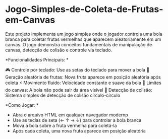 # Jogo-Simples-de-Coleta-de-Frutas-em-Canvas
Este projeto implementa um jogo simples onde o jogador controla uma bola branca para coletar frutas vermelhas que aparecem aleatoriamente em um canvas. O jogo demonstra conceitos fundamentais de manipulação de canvas, detecção de colisão e controle via teclado.

*Funcionalidades Principais: *

🎮 Controle por teclado: Use as setas do teclado para mover a bola
🍎 Geração aleatória de frutas: Nova fruta aparece em posição aleatória após coleta
⚡ Movimento fluido: Velocidade constante e suave da bola
🛑 Limites do canvas: A bola não pode sair da área visível
🔄 Detecção de colisão: Sistema simples de detecção de colisão círculo-círculo

*Como Jogar: *
- Abra o arquivo HTML em qualquer navegador modernp
- Use as teclas de seta (← ↑ → ↓) para controlar a bola branca
- Mova a bola sobre a fruta vermelha para coletá-la
- Após cada coleta, uma nova fruta aparece em posição aleatória
